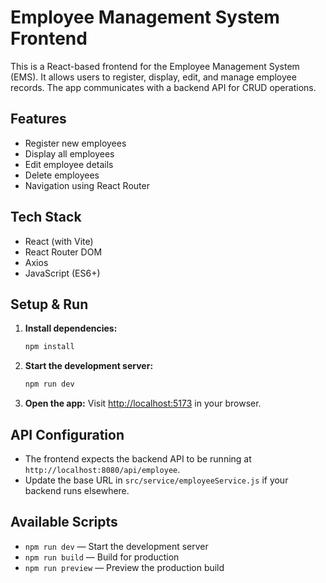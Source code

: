 # Employee Management System Frontend

This is a React-based frontend for the Employee Management System (EMS). It allows users to register, display, edit, and manage employee records. The app communicates with a backend API for CRUD operations.

## Features
- Register new employees
- Display all employees
- Edit employee details
- Delete employees
- Navigation using React Router

## Tech Stack
- React (with Vite)
- React Router DOM
- Axios
- JavaScript (ES6+)

## Setup & Run
1. **Install dependencies:**
   ```bash
   npm install
   ```
2. **Start the development server:**
   ```bash
   npm run dev
   ```
3. **Open the app:**
   Visit [http://localhost:5173](http://localhost:5173) in your browser.

## API Configuration
- The frontend expects the backend API to be running at `http://localhost:8080/api/employee`.
- Update the base URL in `src/service/employeeService.js` if your backend runs elsewhere.

## Available Scripts
- `npm run dev` — Start the development server
- `npm run build` — Build for production
- `npm run preview` — Preview the production build

